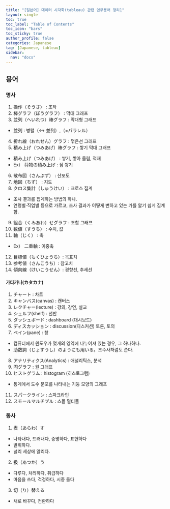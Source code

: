```yaml
---
title: "[일본어] 데이터 시각화(tableau) 관련 업무용어 정리1"
layout: single
toc: true
toc_label: "Table of Contents"
toc_icon: "bars"
toc_sticky: true
author_profile: false
categories: Japanese
tag: [Japanese, tableau]
sidebar:
  nav: "docs"
---
```


## 용어

### 명사
1. 操作（そうさ） : 조작
2. 棒グラフ（ぼうグラフ） : 막대 그래프
3. 並列（へいれつ）棒グラフ : 막대형 그래프
- 並列 : 병렬（↔ 並列）,（=パラレル）
4. 折れ線（おれせん）グラフ : 꺾은선 그래프
5. 積み上げ（つみあげ）棒グラフ : 쌓기 막대 그래프
- 積み上げ（つみあげ） : 쌓기, 쌓아 올림, 적재
- Ex） 荷物の積み上げ : 짐 쌓기
6. 散布図（さんぷず） : 산포도
7. 地図（ちず） : 지도
8. クロス集計（しゅうけい） : 크로스 집계
- 조사 결과를 집계하는 방법의 하나.
- 연령별·직업별 등으로 가르고, 조사 결과가 어떻게 변하고 있는 가를 알기 쉽게 집계함.
9. 組合（くみあわ）せグラフ : 조합 그래프
10. 数値（すうち） : 수치, 값
11. 軸（じく） : 축
- Ex） 二重軸 : 이중축
12. 目標値（もくひょうち）: 목표치
13. 参考値（さんこうち）: 참고치
14. 傾向線（けいこうせん）: 경향선, 추세선

#### 가타카나(カタカナ)
1. チャート : 차트
2. キャンバス(canvas) : 캔버스
3. レクチャー(lecture) : 강의, 강연, 설교
4. シェルフ(shelf) : 선반
5. ダッシュボード : dashboard (대시보드)
6. ディスカッション : discussion(디스커션) 토론, 토의
7. ペイン(pane) : 창
- 컴퓨터에서 윈도우가 몇개의 영역에 나누어져 있는 경우, 그 하나하나.
- 助数詞（じょすうし）のようにも用いる。조수사처럼도 쓴다.
8. アナリティクス(Analytics) : 애널리틱스, 분석
9. 円グラフ : 원 그래프
10. ヒストグラム : histogram (히스토그램)
- 통계에서 도수 분포를 나타내는 기둥 모양의 그래프
11. スパークライン : 스파크라인
12. スモールマルチプル : 스몰 멀티플

### 동사
1. 表（あらわ）す
- 나타내다, 드러내다, 증명하다, 표현하다
- 발휘하다.
- 널리 세상에 알리다.

2. 扱（あつか）う
- 다루다, 처리하다, 취급하다
- 마음을 쓰다, 걱정하다, 시중 들다

3. 切（り）替える
- 새로 바꾸다, 전환하다